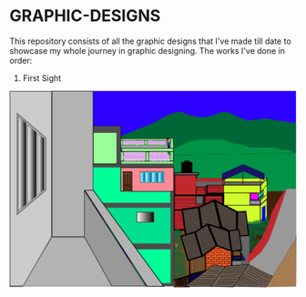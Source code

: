 # GRAPHIC-DESIGNS
This repository  consists of all the graphic designs that I've made till date to showcase my whole journey in graphic designing. The works I've done in order:

1) First Sight
<div><img text-align="centre" src="FIRST SIGHT.jpg"></div>
